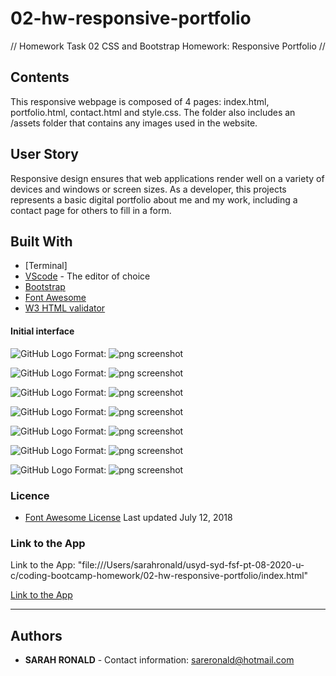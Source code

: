 # 02-hw-responsive-portfolio
// Homework Task 02 CSS and Bootstrap Homework: Responsive Portfolio //

## Contents
<p> 
This responsive webpage is composed of 4 pages: index.html, portfolio.html, contact.html and style.css. The folder also includes an /assets folder that contains any images used in the website.

## User Story
<p>Responsive design ensures that web applications render well on a variety of devices and windows or screen sizes. As a developer, this projects represents a basic digital portfolio about me and my work, including a contact page for others to fill in a form.</p>

## Built With
* [Terminal]
* [VScode](https://code.visualstudio.com/) - The editor of choice
* [Bootstrap](https://getbootstrap.com/docs/4.5/components/alerts/)
* [Font Awesome](https://getbootstrap.com/docs/4.5/components/alerts/)
* [W3 HTML validator](https://validator.w3.org/)

#### Initial interface
![GitHub Logo](02-hw-screenshots/992-sr-index.png)
Format: ![png screenshot](url)

![GitHub Logo](02-hw-screenshots/768-sr-index.png)
Format: ![png screenshot](url)

![GitHub Logo](02-hw-screenshots/400-sr-index.png)
Format: ![png screenshot](url)

![GitHub Logo](02-hw-screenshots/992-sr-portfolio.png)
Format: ![png screenshot](url)

![GitHub Logo](02-hw-screenshots/400-sr-portfolio.png)
Format: ![png screenshot](url)

![GitHub Logo](02-hw-screenshots/992-sr-contact.png)
Format: ![png screenshot](url)

![GitHub Logo](02-hw-screenshots/768-sr-contact.png)
Format: ![png screenshot](url)

### Licence
* [Font Awesome License](https://getbootstrap.com/docs/4.5/components/alerts/) Last updated July 12, 2018

### Link to the App
<p>Link to the App: "file:///Users/sarahronald/usyd-syd-fsf-pt-08-2020-u-c/coding-bootcamp-homework/02-hw-responsive-portfolio/index.html"</p> 
<a href="file:///Users/sarahronald/usyd-syd-fsf-pt-08-2020-u-c/coding-bootcamp-homework/02-hw-responsive-portfolio/index.html">Link to the App</a><hr>

## Authors
* **SARAH RONALD** - 
Contact information:
sareronald@hotmail.com
